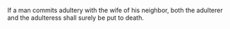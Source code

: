 If a man commits adultery with the wife of his neighbor, both the adulterer and the adulteress shall surely be put to death.
